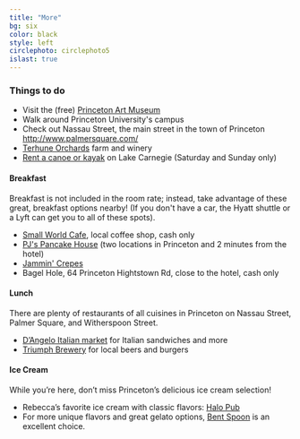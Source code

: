 ```yaml
---
title: "More"
bg: six
color: black
style: left
circlephoto: circlephoto5
islast: true
---
```

### Things to do
* Visit the (free) [Princeton Art Museum](http://artmuseum.princeton.edu/)
* Walk around Princeton University's campus
* Check out Nassau Street, the main street in the town of Princeton http://www.palmersquare.com/
* [Terhune Orchards](http://terhuneorchards.com/winery/) farm and winery 
* [Rent a canoe or kayak](http://princetoncanoe.com/) on Lake Carnegie (Saturday and Sunday only) 

#### Breakfast

Breakfast is not included in the room rate; instead, take advantage of these great, breakfast options nearby! (If you don't have a car, the Hyatt shuttle or a Lyft can get you to all of these spots). 
* [Small World Cafe](http://www.smallworldcoffee.com/), local coffee shop, cash only 
* [PJ's Pancake House](http://www.pancakes.com/) (two locations in Princeton and 2 minutes from the hotel) 
* [Jammin' Crepes](http://www.jammincrepes.com/)
* Bagel Hole, 64 Princeton Hightstown Rd, close to the hotel, cash only

#### Lunch
There are plenty of restaurants of all cuisines in Princeton on Nassau Street, Palmer Square, and Witherspoon Street.
* [D’Angelo Italian market](http://dangelomarket.com/) for Italian sandwiches and more 
* [Triumph Brewery](http://www.triumphbrewing.com/princeton/) for local beers and burgers  

#### Ice Cream
While you’re here, don’t miss Princeton’s delicious ice cream selection! 
* Rebecca’s favorite ice cream with classic flavors: [Halo Pub](https://www.yelp.com/biz/halo-pub-princeton) 
* For more unique flavors and great gelato options, [Bent Spoon](http://www.thebentspoon.net/winter-1/) is an excellent choice. 
